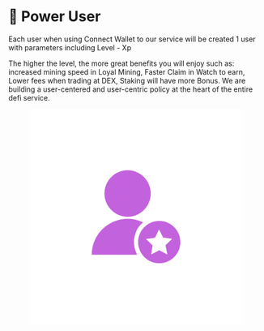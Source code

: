 # 👤 Power User

Each user when using Connect Wallet to our service will be created 1 user with parameters including Level - Xp

The higher the level, the more great benefits you will enjoy such as: increased mining speed in Loyal Mining, Faster Claim in Watch to earn, Lower fees when trading at DEX, Staking will have more Bonus. We are building a user-centered and user-centric policy at the heart of the entire defi service.

<figure><img src="../../../.gitbook/assets/Power_user-removebg-preview.png" alt=""><figcaption></figcaption></figure>
